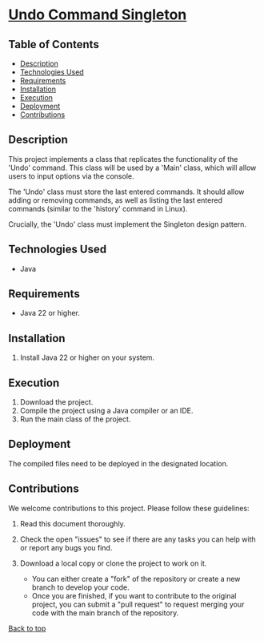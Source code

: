 <div id="top"></div>

# <u>Undo Command Singleton</u>

## Table of Contents
- [Description](#Description)
- [Technologies Used](#Technologies-Used)
- [Requirements](#Requirements)
- [Installation](#Installation)
- [Execution](#Execution)
- [Deployment](#Deployment)
- [Contributions](#Contributions)


## Description

This project implements a class that replicates the functionality of the 'Undo' command. This class will be used by a 'Main' class, which will allow users to input options via the console.

The 'Undo' class must store the last entered commands. It should allow adding or removing commands, as well as listing the last entered commands (similar to the 'history' command in Linux).

Crucially, the 'Undo' class must implement the Singleton design pattern.

## Technologies Used

* Java

## Requirements

* Java 22 or higher.

## Installation

1.  Install Java 22 or higher on your system.

## Execution

1.  Download the project.
2.  Compile the project using a Java compiler or an IDE.
3.  Run the main class of the project.

## Deployment

The compiled files need to be deployed in the designated location.

## Contributions

We welcome contributions to this project. Please follow these guidelines:

1.  Read this document thoroughly.
2.  Check the open "issues" to see if there are any tasks you can help with or report any bugs you find.
3.  Download a local copy or clone the project to work on it.

	* You can either create a "fork" of the repository or create a new branch to develop your code.
	* Once you are finished, if you want to contribute to the original project, you can submit a "pull request" to request merging your code with the main branch of the repository.

[Back to top](#top)